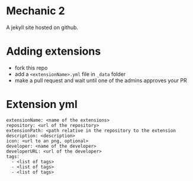 # Mechanic 2

A jekyll site hosted on github.

# Adding extensions

* fork this repo
* add a `<extensionName>.yml` file in `_data` folder
* make a pull request and wait until one of the admins approves your PR

# Extension yml

```
extensionName: <name of the extensions> 
repository: <url of the repository>
extensionPath: <path relative in the repository to the extension
description: <description>
icon: <url to an png, optional>
developer: <name of the developer>
developerURL: <url of the developer>
tags:
  - <list of tags>
  - <list of tags>
  - <list of tags>
```